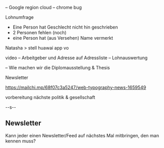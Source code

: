 – Google region cloud
– chrome bug

Lohnumfrage
  * Eine Person hat Geschlecht nicht hin geschrieben
  * 2 Personen fehlen (noch)
  * eine Person hat (aus Versehen) Name vermerkt

Natasha > stell huawai app vo

video
– Arbeitgeber und Adresse auf Adressliste
– Lohnauswertung

– Wie machen wir die Diplomausstellung & Thesis

Newsletter

https://mailchi.mp/68f07c3a5247/web-typography-news-1659549

vorbereitung nächste politik & gesellschaft

--s--
## Newsletter

Kann jeder einen Newsletter/Feed auf nächstes Mal mitbringen, den man kennen muss?
